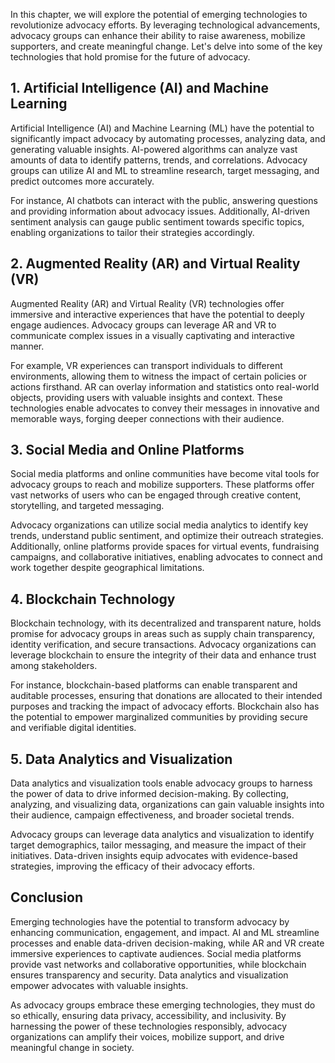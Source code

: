 
In this chapter, we will explore the potential of emerging technologies to revolutionize advocacy efforts. By leveraging technological advancements, advocacy groups can enhance their ability to raise awareness, mobilize supporters, and create meaningful change. Let's delve into some of the key technologies that hold promise for the future of advocacy.

## 1\. Artificial Intelligence (AI) and Machine Learning

Artificial Intelligence (AI) and Machine Learning (ML) have the potential to significantly impact advocacy by automating processes, analyzing data, and generating valuable insights. AI-powered algorithms can analyze vast amounts of data to identify patterns, trends, and correlations. Advocacy groups can utilize AI and ML to streamline research, target messaging, and predict outcomes more accurately.

For instance, AI chatbots can interact with the public, answering questions and providing information about advocacy issues. Additionally, AI-driven sentiment analysis can gauge public sentiment towards specific topics, enabling organizations to tailor their strategies accordingly.

## 2\. Augmented Reality (AR) and Virtual Reality (VR)

Augmented Reality (AR) and Virtual Reality (VR) technologies offer immersive and interactive experiences that have the potential to deeply engage audiences. Advocacy groups can leverage AR and VR to communicate complex issues in a visually captivating and interactive manner.

For example, VR experiences can transport individuals to different environments, allowing them to witness the impact of certain policies or actions firsthand. AR can overlay information and statistics onto real-world objects, providing users with valuable insights and context. These technologies enable advocates to convey their messages in innovative and memorable ways, forging deeper connections with their audience.

## 3\. Social Media and Online Platforms

Social media platforms and online communities have become vital tools for advocacy groups to reach and mobilize supporters. These platforms offer vast networks of users who can be engaged through creative content, storytelling, and targeted messaging.

Advocacy organizations can utilize social media analytics to identify key trends, understand public sentiment, and optimize their outreach strategies. Additionally, online platforms provide spaces for virtual events, fundraising campaigns, and collaborative initiatives, enabling advocates to connect and work together despite geographical limitations.

## 4\. Blockchain Technology

Blockchain technology, with its decentralized and transparent nature, holds promise for advocacy groups in areas such as supply chain transparency, identity verification, and secure transactions. Advocacy organizations can leverage blockchain to ensure the integrity of their data and enhance trust among stakeholders.

For instance, blockchain-based platforms can enable transparent and auditable processes, ensuring that donations are allocated to their intended purposes and tracking the impact of advocacy efforts. Blockchain also has the potential to empower marginalized communities by providing secure and verifiable digital identities.

## 5\. Data Analytics and Visualization

Data analytics and visualization tools enable advocacy groups to harness the power of data to drive informed decision-making. By collecting, analyzing, and visualizing data, organizations can gain valuable insights into their audience, campaign effectiveness, and broader societal trends.

Advocacy groups can leverage data analytics and visualization to identify target demographics, tailor messaging, and measure the impact of their initiatives. Data-driven insights equip advocates with evidence-based strategies, improving the efficacy of their advocacy efforts.

## Conclusion

Emerging technologies have the potential to transform advocacy by enhancing communication, engagement, and impact. AI and ML streamline processes and enable data-driven decision-making, while AR and VR create immersive experiences to captivate audiences. Social media platforms provide vast networks and collaborative opportunities, while blockchain ensures transparency and security. Data analytics and visualization empower advocates with valuable insights.

As advocacy groups embrace these emerging technologies, they must do so ethically, ensuring data privacy, accessibility, and inclusivity. By harnessing the power of these technologies responsibly, advocacy organizations can amplify their voices, mobilize support, and drive meaningful change in society.
